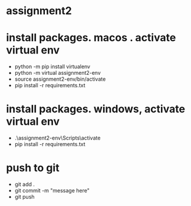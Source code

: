 # assignment2


# install packages. macos . activate virtual env
- python -m pip install virtualenv
- python -m virtual assignment2-env
- source assignment2-env/bin/activate
- pip install -r requirements.txt


# install packages. windows,  activate virtual env
- .\assignment2-env\Scripts\activate
- pip install -r requirements.txt


# push to git
- git add .
- git commit -m "message here"
- git push

